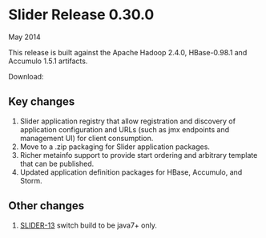 <!---
   Licensed to the Apache Software Foundation (ASF) under one or more
   contributor license agreements.  See the NOTICE file distributed with
   this work for additional information regarding copyright ownership.
   The ASF licenses this file to You under the Apache License, Version 2.0
   (the "License"); you may not use this file except in compliance with
   the License.  You may obtain a copy of the License at

       http://www.apache.org/licenses/LICENSE-2.0

   Unless required by applicable law or agreed to in writing, software
   distributed under the License is distributed on an "AS IS" BASIS,
   WITHOUT WARRANTIES OR CONDITIONS OF ANY KIND, either express or implied.
   See the License for the specific language governing permissions and
   limitations under the License.
-->
  
# Slider Release 0.30.0

May 2014

This release is built against the Apache Hadoop 2.4.0, HBase-0.98.1
and Accumulo 1.5.1 artifacts. 

Download: []()


## Key changes
1. Slider application registry that allow registration and discovery of application configuration and URLs (such as jmx endpoints and management UI) for client consumption.
2. Move to a .zip packaging for Slider application packages.
3. Richer metainfo support to provide start ordering and arbitrary template that can be published.
4. Updated application definition packages for HBase, Accumulo, and Storm. 

## Other changes

1. [SLIDER-13](https://issues.apache.org/jira/browse/SLIDER-13) switch build to be java7+ only.
